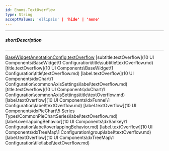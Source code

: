 ```yaml
---
id: Enums.TextOverflow
type: String
acceptValues: 'ellipsis' | 'hide' | 'none'
---
```

---
##### shortDescription
<!-- Description goes here -->

---
<!-- Description goes here -->
[BaseWidgetAnnotationConfig.textOverflow](_hidden\BaseWidgetAnnotationConfig\textOverflow.md)
[subtitle.textOverflow](10 UI Components\BaseWidget\1 Configuration\title\subtitle\textOverflow.md)
[title.textOverflow](10 UI Components\BaseWidget\1 Configuration\title\textOverflow.md)
[label.textOverflow](10 UI Components\dxChart\1 Configuration\commonAxisSettings\label\textOverflow.md)
[title.textOverflow](10 UI Components\dxChart\1 Configuration\commonAxisSettings\title\textOverflow.md)
[label.textOverflow](10 UI Components\dxFunnel\1 Configuration\label\textOverflow.md)
[label.textOverflow](10 UI Components\dxPieChart\5 Series Types\CommonPieChartSeries\label\textOverflow.md)
[label.overlappingBehavior](10 UI Components\dxSankey\1 Configuration\label\overlappingBehavior.md)
[label.textOverflow](10 UI Components\dxTreeMap\1 Configuration\group\label\textOverflow.md)
[label.textOverflow](10 UI Components\dxTreeMap\1 Configuration\tile\label\textOverflow.md)